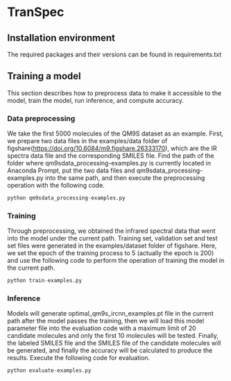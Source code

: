 # TranSpec

## Installation environment

The required packages and their versions can be found in requirements.txt

## Training a model

This section describes how to preprocess data to make it accessible to the model, train the model, run inference, and compute accuracy.

### Data preprocessing

We take the first 5000 molecules of the QM9S dataset as an example. First, we prepare two data files in the examples/data folder of figshare(https://doi.org/10.6084/m9.figshare.26333170), which are the IR spectra data file and the corresponding SMILES file. Find the path of the folder where qm9sdata_processing-examples.py is currently located in Anaconda Prompt, put the two data files and qm9sdata_processing-examples.py into the same path, and then execute the preprocessing operation with the following code.


```python
python qm9sdata_processing-examples.py
```

### Training

Through preprocessing, we obtained the infrared spectral data that went into the model under the current path. Training set, validation set and test set files were generated in the examples/dataset folder of figshare. Here, we set the epoch of the training process to 5 (actually the epoch is 200) and use the following code to perform the operation of training the model in the current path.


```python
python train-examples.py
```

### Inference

Models will generate optimal_qm9s_ircnn_examples.pt file in the current path after the model passes the training, then we will load this model parameter file into the evaluation code with a maximum limit of 20 candidate molecules and only the first 10 molecules will be tested. Finally, the labeled SMILES file and the SMILES file of the candidate molecules will be generated, and finally the accuracy will be calculated to produce the results. Execute the following code for evaluation.


```python
python evaluate-examples.py
```

